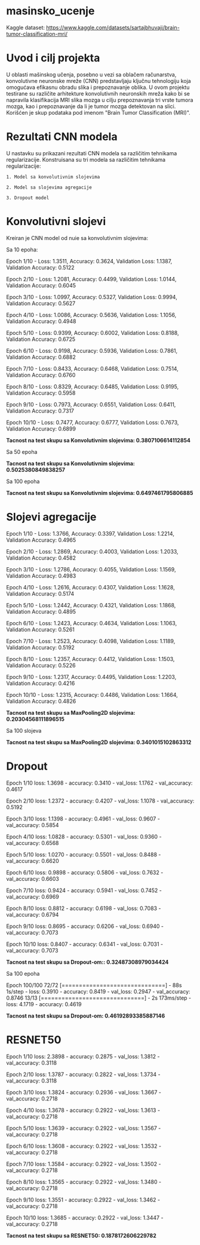 # masinsko_ucenje
Kaggle dataset: https://www.kaggle.com/datasets/sartajbhuvaji/brain-tumor-classification-mri/

# Uvod i cilj projekta

U oblasti mašinskog učenja, posebno u vezi sa oblačem računarstva, konvolutivne neuronske mreže (CNN) predstavljaju ključnu tehnologiju koja omogućava efikasnu obradu slika i prepoznavanje oblika.
U ovom projektu testirane su različite arhitekture konvolutivnih neuronskih mreža kako bi se napravila klasifikacija MRI slika mozga u cilju prepoznavanja tri vrste tumora mozga, kao i prepoznavanje da li je tumor mozga detektovan na slici. Korišćen je skup podataka pod imenom "Brain Tumor Classification (MRI)".

# Rezultati CNN modela

U nastavku su prikazani rezultati CNN modela sa različitim tehnikama regularizacije. 
Konstruisana su tri modela sa različitim tehnikama regularizacije:

    1. Model sa konvolutivnim slojevima
    
    2. Model sa slojevima agregacije
    
    3. Dropout model
    
# Konvolutivni slojevi

Kreiran je CNN model od nuie sa konvolutivnim slojevima:

Sa 10 epoha:

Epoch 1/10 - Loss: 1.3511, Accuracy: 0.3624, Validation Loss: 1.1387, Validation Accuracy: 0.5122

Epoch 2/10 - Loss: 1.2081, Accuracy: 0.4499, Validation Loss: 1.0144, Validation Accuracy: 0.6045

Epoch 3/10 - Loss: 1.0997, Accuracy: 0.5327, Validation Loss: 0.9994, Validation Accuracy: 0.5627

Epoch 4/10 - Loss: 1.0086, Accuracy: 0.5636, Validation Loss: 1.1056, Validation Accuracy: 0.4948

Epoch 5/10 - Loss: 0.9399, Accuracy: 0.6002, Validation Loss: 0.8188, Validation Accuracy: 0.6725

Epoch 6/10 - Loss: 0.9198, Accuracy: 0.5936, Validation Loss: 0.7861, Validation Accuracy: 0.6882

Epoch 7/10 - Loss: 0.8433, Accuracy: 0.6468, Validation Loss: 0.7514, Validation Accuracy: 0.6760

Epoch 8/10 - Loss: 0.8329, Accuracy: 0.6485, Validation Loss: 0.9195, Validation Accuracy: 0.5958

Epoch 9/10 - Loss: 0.7973, Accuracy: 0.6551, Validation Loss: 0.6411, Validation Accuracy: 0.7317

Epoch 10/10 - Loss: 0.7477, Accuracy: 0.6777, Validation Loss: 0.7673, Validation Accuracy: 0.6899


**Tacnost na test skupu sa Konvolutivnim slojevima: 0.3807106614112854**

Sa 50 epoha

**Tacnost na test skupu sa Konvolutivnim slojevima: 0.5025380849838257**


Sa 100 epoha 

**Tacnost na test skupu sa Konvolutivnim slojevima: 0.6497461795806885**


# Slojevi agregacije

Epoch 1/10 - Loss: 1.3766, Accuracy: 0.3397, Validation Loss: 1.2214, Validation Accuracy: 0.4965

Epoch 2/10 - Loss: 1.2869, Accuracy: 0.4003, Validation Loss: 1.2033, Validation Accuracy: 0.4582

Epoch 3/10 - Loss: 1.2786, Accuracy: 0.4055, Validation Loss: 1.1569, Validation Accuracy: 0.4983

Epoch 4/10 - Loss: 1.2616, Accuracy: 0.4307, Validation Loss: 1.1628, Validation Accuracy: 0.5174

Epoch 5/10 - Loss: 1.2442, Accuracy: 0.4321, Validation Loss: 1.1868, Validation Accuracy: 0.4895

Epoch 6/10 - Loss: 1.2423, Accuracy: 0.4634, Validation Loss: 1.1063, Validation Accuracy: 0.5261

Epoch 7/10 - Loss: 1.2523, Accuracy: 0.4098, Validation Loss: 1.1189, Validation Accuracy: 0.5192

Epoch 8/10 - Loss: 1.2357, Accuracy: 0.4412, Validation Loss: 1.1503, Validation Accuracy: 0.5226

Epoch 9/10 - Loss: 1.2317, Accuracy: 0.4495, Validation Loss: 1.2203, Validation Accuracy: 0.4216

Epoch 10/10 - Loss: 1.2315, Accuracy: 0.4486, Validation Loss: 1.1664, Validation Accuracy: 0.4826


**Tacnost na test skupu sa MaxPooling2D  slojevima:  0.20304568111896515**

Sa 100 slojeva 

**Tacnost na test skupu sa MaxPooling2D  slojevima: 0.3401015102863312**

# Dropout

Epoch 1/10 loss: 1.3698 - accuracy: 0.3410 - val_loss: 1.1762 - val_accuracy: 0.4617 

Epoch 2/10 loss: 1.2372 - accuracy: 0.4207 - val_loss: 1.1078 - val_accuracy: 0.5192 

Epoch 3/10 loss: 1.1398 - accuracy: 0.4961 - val_loss: 0.9607 - val_accuracy: 0.5854 

Epoch 4/10 loss: 1.0828 - accuracy: 0.5301 - val_loss: 0.9360 - val_accuracy: 0.6568 

Epoch 5/10 loss: 1.0270 - accuracy: 0.5501 - val_loss: 0.8488 - val_accuracy: 0.6620 

Epoch 6/10 loss: 0.9898 - accuracy: 0.5806 - val_loss: 0.7632 - val_accuracy: 0.6603 

Epoch 7/10 loss: 0.9424 - accuracy: 0.5941 - val_loss: 0.7452 - val_accuracy: 0.6969 

Epoch 8/10 loss: 0.8812 - accuracy: 0.6198 - val_loss: 0.7083 - val_accuracy: 0.6794 

Epoch 9/10 loss: 0.8695 - accuracy: 0.6206 - val_loss: 0.6940 - val_accuracy: 0.7073 

Epoch 10/10 loss: 0.8407 - accuracy: 0.6341 - val_loss: 0.7031 - val_accuracy: 0.7073 

**Tacnost na test skupu sa Dropout-om:: 0.32487308979034424**

Sa 100 epoha 

Epoch 100/100
72/72 [==============================] - 88s 1s/step - loss: 0.3910 - accuracy: 0.8419 - val_loss: 0.2947 - val_accuracy: 0.8746
13/13 [==============================] - 2s 173ms/step - loss: 4.1719 - accuracy: 0.4619

**Tacnost na test skupu sa Dropout-om: 0.46192893385887146**

# RESNET50

Epoch 1/10 loss: 2.3898 - accuracy: 0.2875 - val_loss: 1.3812 - val_accuracy: 0.3118

Epoch 2/10 loss: 1.3787 - accuracy: 0.2822 - val_loss: 1.3734 - val_accuracy: 0.3118

Epoch 3/10 loss: 1.3824 - accuracy: 0.2936 - val_loss: 1.3667 - val_accuracy: 0.2718

Epoch 4/10 loss: 1.3678 - accuracy: 0.2922 - val_loss: 1.3613 - val_accuracy: 0.2718

Epoch 5/10 loss: 1.3639 - accuracy: 0.2922 - val_loss: 1.3567 - val_accuracy: 0.2718

Epoch 6/10 loss: 1.3608 - accuracy: 0.2922 - val_loss: 1.3532 - val_accuracy: 0.2718

Epoch 7/10 loss: 1.3584 - accuracy: 0.2922 - val_loss: 1.3502 - val_accuracy: 0.2718

Epoch 8/10 loss: 1.3565 - accuracy: 0.2922 - val_loss: 1.3480 - val_accuracy: 0.2718

Epoch 9/10 loss: 1.3551 - accuracy: 0.2922 - val_loss: 1.3462 - val_accuracy: 0.2718

Epoch 10/10 loss: 1.3685 - accuracy: 0.2922 - val_loss: 1.3447 - val_accuracy: 0.2718

**Tacnost na test skupu sa RESNET50: 0.1878172606229782**
